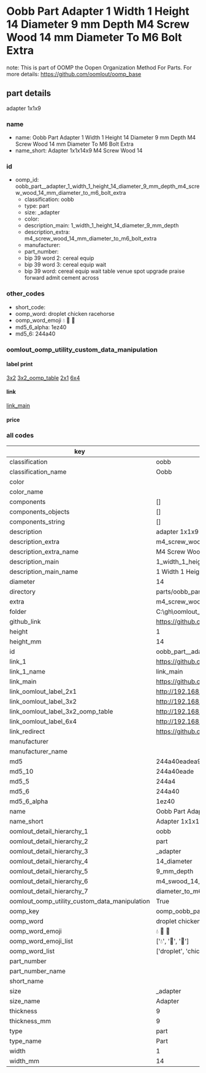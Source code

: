 # Oobb Part  Adapter 1 Width 1 Height 14 Diameter 9 mm Depth M4 Screw Wood 14 mm Diameter To M6 Bolt Extra  

note: This is part of OOMP the Oopen Organization Method For Parts. For more details: https://github.com/oomlout/oomp_base

##  part details
  



 adapter 1x1x9



### name
* name: Oobb Part  Adapter 1 Width 1 Height 14 Diameter 9 mm Depth M4 Screw Wood 14 mm Diameter To M6 Bolt Extra
* name_short: Adapter 1x1x14x9 M4 Screw Wood 14
### id
* oomp_id: oobb_part__adapter_1_width_1_height_14_diameter_9_mm_depth_m4_screw_wood_14_mm_diameter_to_m6_bolt_extra
  * classification: oobb
  * type: part
  * size: _adapter
  * color: 
  * description_main: 1_width_1_height_14_diameter_9_mm_depth
  * description_extra: m4_screw_wood_14_mm_diameter_to_m6_bolt_extra
  * manufacturer: 
  * part_number: 
  * bip 39 word 2: cereal equip
  * bip 39 word 3: cereal equip wait
  * bip 39 word: cereal equip wait table venue spot upgrade praise forward admit cement across

### other_codes
* short_code: 
* oomp_word: droplet chicken racehorse
* oomp_word_emoji :droplet: :chicken: :racehorse:
* md5_6_alpha: 1ez40
* md5_6: 244a40






### oomlout_oomp_utility_custom_data_manipulation
#### label print
[3x2](http://192.168.1.245:1112/?label=oomp%201ez40)
[3x2_oomp_table](http://192.168.1.108:1112/?label=oomp%201ez40)
[2x1](http://192.168.1.242:1112/?label=oomp%201ez40)
[6x4](http://192.168.1.55:1112/?label=oomp%201ez40)    

#### link

[link_main](https://github.com/oomlout/oomlout_oobb_version_4_generated_parts/tree/main/navigation_oomp/oobb/part/_adapter/1_width_1_height_14_diameter_9_mm_depth/m4_screw_wood_14_mm_diameter_to_m6_bolt_extra/part)                              

#### price







### all codes 
| key | value |  
| --- | --- |  
| classification | oobb |  
| classification_name | Oobb |  
| color |  |  
| color_name |  |  
| components | [] |  
| components_objects | [] |  
| components_string | [] |  
| description |  adapter 1x1x9 |  
| description_extra | m4_screw_wood_14_mm_diameter_to_m6_bolt_extra |  
| description_extra_name | M4 Screw Wood 14 mm Diameter To M6 Bolt Extra |  
| description_main | 1_width_1_height_14_diameter_9_mm_depth |  
| description_main_name | 1 Width 1 Height 14 Diameter 9 mm Depth |  
| diameter | 14 |  
| directory | parts/oobb_part__adapter_1_width_1_height_14_diameter_9_mm_depth_m4_screw_wood_14_mm_diameter_to_m6_bolt_extra |  
| extra | m4_screw_wood_14_mm_diameter_to_m6_bolt |  
| folder | C:\gh\oomlout_oobb_version_4_generated_parts\parts\oobb_part__adapter_1_width_1_height_14_diameter_9_mm_depth_m4_screw_wood_14_mm_diameter_to_m6_bolt_extra |  
| github_link | https://github.com/oomlout/oomlout_oomp_part_src/tree/main/parts/oobb_part__adapter_1_width_1_height_14_diameter_9_mm_depth_m4_screw_wood_14_mm_diameter_to_m6_bolt_extra |  
| height | 1 |  
| height_mm | 14 |  
| id | oobb_part__adapter_1_width_1_height_14_diameter_9_mm_depth_m4_screw_wood_14_mm_diameter_to_m6_bolt_extra |  
| link_1 | https://github.com/oomlout/oomlout_oobb_version_4_generated_parts/tree/main/navigation_oomp/oobb/part/_adapter/1_width_1_height_14_diameter_9_mm_depth/m4_screw_wood_14_mm_diameter_to_m6_bolt_extra/part |  
| link_1_name | link_main |  
| link_main | https://github.com/oomlout/oomlout_oobb_version_4_generated_parts/tree/main/navigation_oomp/oobb/part/_adapter/1_width_1_height_14_diameter_9_mm_depth/m4_screw_wood_14_mm_diameter_to_m6_bolt_extra/part |  
| link_oomlout_label_2x1 | http://192.168.1.242:1112/?label=oomp%201ez40 |  
| link_oomlout_label_3x2 | http://192.168.1.245:1112/?label=oomp%201ez40 |  
| link_oomlout_label_3x2_oomp_table | http://192.168.1.108:1112/?label=oomp%201ez40 |  
| link_oomlout_label_6x4 | http://192.168.1.55:1112/?label=oomp%201ez40 |  
| link_redirect | https://github.com/oomlout/oomlout_oobb_version_4_generated_parts/tree/main/parts/oobb__adapter_01_01_14_09_ex_m4_screw_wood_14_mm_diameter_to_m6_bolt |  
| manufacturer |  |  
| manufacturer_name |  |  
| md5 | 244a40eadea99dd74b793dcfecd3092c |  
| md5_10 | 244a40eade |  
| md5_5 | 244a4 |  
| md5_6 | 244a40 |  
| md5_6_alpha | 1ez40 |  
| name | Oobb Part  Adapter 1 Width 1 Height 14 Diameter 9 mm Depth M4 Screw Wood 14 mm Diameter To M6 Bolt Extra |  
| name_short | Adapter 1x1x14x9 M4 Screw Wood 14 |  
| oomlout_detail_hierarchy_1 | oobb |  
| oomlout_detail_hierarchy_2 | part |  
| oomlout_detail_hierarchy_3 | _adapter |  
| oomlout_detail_hierarchy_4 | 14_diameter |  
| oomlout_detail_hierarchy_5 | 9_mm_depth |  
| oomlout_detail_hierarchy_6 | m4_swood_14_mm |  
| oomlout_detail_hierarchy_7 | diameter_to_m6_bolt_extra |  
| oomlout_oomp_utility_custom_data_manipulation | True |  
| oomp_key | oomp_oobb_part__adapter_1_width_1_height_14_diameter_9_mm_depth_m4_screw_wood_14_mm_diameter_to_m6_bolt_extra |  
| oomp_word | droplet chicken racehorse |  
| oomp_word_emoji | :droplet: :chicken: :racehorse: |  
| oomp_word_emoji_list | [':droplet:', ':chicken:', ':racehorse:'] |  
| oomp_word_list | ['droplet', 'chicken', 'racehorse'] |  
| part_number |  |  
| part_number_name |  |  
| short_name |  |  
| size | _adapter |  
| size_name |  Adapter |  
| thickness | 9 |  
| thickness_mm | 9 |  
| type | part |  
| type_name | Part |  
| width | 1 |  
| width_mm | 14 |  
